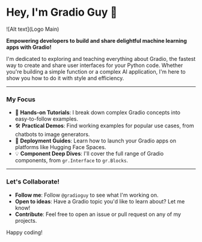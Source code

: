 # Hey, I'm Gradio Guy 👋

![Alt text](Logo Main)

**Empowering developers to build and share delightful machine learning apps with Gradio!**

I'm dedicated to exploring and teaching everything about Gradio, the fastest way to create and share user interfaces for your Python code. Whether you're building a simple function or a complex AI application, I'm here to show you how to do it with style and efficiency.

---

### My Focus

-   🧪 **Hands-on Tutorials**: I break down complex Gradio concepts into easy-to-follow examples.
-   🛠️ **Practical Demos**: Find working examples for popular use cases, from chatbots to image generators.
-   🚀 **Deployment Guides**: Learn how to launch your Gradio apps on platforms like Hugging Face Spaces.
-   💡 **Component Deep Dives**: I'll cover the full range of Gradio components, from `gr.Interface` to `gr.Blocks`.

---

### Let's Collaborate!

-   **Follow me**: Follow `@gradioguy` to see what I'm working on.
-   **Open to ideas**: Have a Gradio topic you'd like to learn about? Let me know!
-   **Contribute**: Feel free to open an issue or pull request on any of my projects.

Happy coding!
